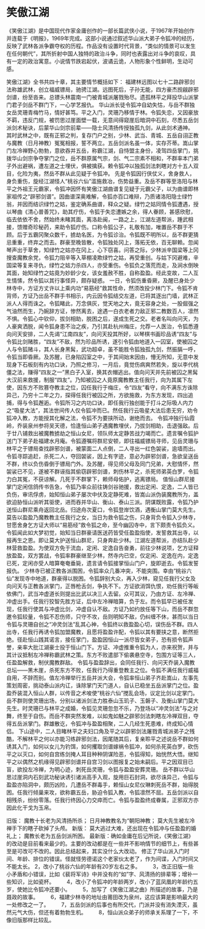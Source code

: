 #  笑傲江湖

《笑傲江湖》是中国现代作家金庸创作的一部长篇武侠小说，于1967年开始创作并连载于《明报》，1969年完成。这部小说通过叙述华山派大弟子令狐冲的经历，反映了武林各派争霸夺权的历程。作品没有设置时代背景，“类似的情景可以发生在任何朝代”，其所折射中国人独特的政治斗争，同时也表露出对斗争的哀叹，具有一定的政治寓意。小说情节跌宕起伏，波谲云诡，人物形象个性鲜明，生动可感。

笑傲江湖》全书共四十章，其主要情节概括如下：
福建林远图以七十二路辟邪剑法称雄武林，创立福威镖局，驰骋江湖。远图死后，子孙无能，四方豪杰觊觎辟邪剑谱，纷至沓来。总镖头林震南一门被青城派屠戮殆尽。遗孤林平之拜投华山派掌门君子剑岳不群门下，一心学艺报仇。
华山派长徒令狐冲自幼失怙，与岳不群独女岳灵珊青梅竹马，情好甚笃。平之入门，灵珊乃移情于林。令狐失恋，又因豪放不羁，违反门规，被罚思过崖面壁一载，无意间得窥崖后暗洞中石刻，尽悉五岳剑派剑术秘诀，后蒙华山剑宗前辈——隐士风清扬传授独孤九剑，从此剑术通神。
其时武林之中，既有正邪之判，复存门户之别，少林、武当、青城、五岳自诩正教与魔教（日月神教）冤冤相报，誓不两立。五岳剑派名虽一体，实存芥蒂。嵩山掌门左冷禅野心勃勃，意欲吞并五岳，称霸江湖，自恃盟主身份，凌驾四岳掌门，挑拨华山剑宗争夺掌门之位，岳不群原属气宗，剑、气二宗素不相和，不群率本门弟子外出避祸，遭左道之士埋伏，俱被擒获。赖令狐冲以独孤剑法刺瞎对方十五人双目，化险为夷，然岳不群从此见疑于令狐冲。
先是令狐因行侠仗义，舍身救人，身负重伤，旋经江湖怪人“桃谷六仙”滥施救冶，伤势益重。及岳不群等至洛阳与林平之外祖王元霸家，令狐冲因怀有笑傲江湖曲谱复见疑于元霸父子，以为曲谱即林家祖传之“辟邪剑谱”。因曲谱深奥难解，令狐亦百口难辩，乃质诸洛阳隐士绿竹翁，并因而结识绿竹之姑，鉴定确系曲谱，释众之疑。绿竹之姑同情令狐遭遇，授以琴曲《清心普善咒》，助其疗伤，令狐于失恋遭嫉之余，得人眷顾，甚感欣慰，临去依依不舍，然始终未睹其面，离洛赴闽，一路之上，江湖左道帮派，踵武相接，馈赠奇珍秘药，来助令狐疗伤。口称令狐公子，礼敬有加，唯置岳不群于不顾。后于五霸冈聚众数千，掳劫名医，为令狐诊治。令狐既不明所以，岳不群更猜忌重重，终弃之而去。群豪至晚皆散，令狐独处冈上，落拓无依，百无聊赖。忽闻琴声出于草舍，知绿竹之姑亦在冈上，心下窃喜。问答之际，少林派辛国梁等上冈搜查魔教余党，令狐力阻辛等入草棚凌欺绿竹之姑，再受重创。与姑下冈避难，辛国梁等复来寻仇，绿竹之姑力杀四人，亦受重伤。令狐负之落荒而走，及涧水倒映其面，始知绿竹之姑竟为妙龄少女，该女羞赦不胜，自称盈盈。经此变故，二人互生情愫，然令狐以其行事怪异，颇存疑惑。
一日，令狐伤重昏厥，及醒已身处少林寺中，方证方丈许以上乘内功“易筋经”救其性命，然须改投少林门下。令狐不肯背师，方证乃出岳不群手书相示，内云因令狐结交左道，已将其逐出门墙，武林正派人人得而诛之。令狐睹此，万念俱灰，觉天地之大，竟无容身之处，一股倔强之气油然而生，乃婉辞方证，惨然离去，途遇一白衣老者力敌正邪二教数百人，凛然不惧。令狐心中钦仰，拔剑相助，脱困之后，遂成生死之交。老者名叫向问天，为人豪爽洒脱，闻令狐身患不治之疾，乃引其赴杭州梅庄，允荐一人医治，令狐悉遵向问天安排，二人先谒“江南四友”，向问天投其所好，以琴棋书画珍品诱“四友”与令狐比剑赌胜，“四友”不敌，然为珍品所诱，遂引令狐由地道入一囚室，使被囚之人与令狐赌斗，其人长身黑髯，武功超卓，虽不能胜令狐独孤九剑，然振膈一呼，令狐当即昏厥。及苏醒，已身陷囚室之中，于其间始末因由，懵无所知，无意中发现身下石板刻有内功口诀，乃照之修习，一月后，竟觉伤病爽然若失，旋以李代桃僵之法，赚得“四友之一”黑白子入室，换其衣帽逃出。值向问天并先前被囚之黑髯大汉前来救援，制服“四友”。乃知被囚之人竟原魔教教主任我行，向为其属下左使，因东方不败篡夺教主之位，囚任我行于梅庄，令“四友”看守，向不满东方诛除异己，乃穷十二年之力，探得任我行被囚之所，方欲施救，为东方发现，四出追捕，得与令狐邂逅。令狐所习之内功口诀，即任我行独创能于打斗之际吸人内力之“吸星大法”，其法世间传人仅令狐冲而已。然任我行云吸星大法后患无穷，劝令狐冲入教，方能授其化解之法，令狐不为要挟所动，谢绝而去。
令狐冲独行仙霞岭，乔装泉州参将吴天德，恰逢恒山弟子遇魔教埋伏，乃拔剑相助，击退强敌。后于廿八铺救出被魔教掳劫之恒山女尼，领队师太定静苦战力竭而亡。遗言嘱令狐护送门下弟子赴福建水月庵。令狐遵嘱将群尼安顿，即往福威镖局寻师，见岳灵珊与林平之于镖局查找辟邪剑谱，被蒙面二人点倒，二人寻出一红色袈裟，逾墙而出。令狐寻踪追赶，杀死二人，夺回袈裟，因上有字迹，意必为辟邪剑谱，急欲呈送岳不群，终以负伤昏倒于镖局门外。及苏醒，得见师父母及同门兄弟，大慰情怀，然袈裟已不见，遂被不群诬指其偷窃辟邪剑谱，刺伤林平之，杀死师弟英白罗，令狐力白其冤，不获谅解。几死于不群掌下，赖师母佑护，逃离镖局。
值恒山群尼接掌门定闲信鸽传书告急，令狐乃率众前往铸剑谷驰援，救出定闲、定逸，二人皆已负伤，审讯俘虏，始知恒山弟子屡次中伏及定静死难，皆嵩山派伪装魔教所为，盖欲迫胁恒山派听其驱使，进而吞并华山、衡山、泰山三派。阴谋既败露，令狐乃护送恒山群尼乘舟返回北岳。归途舟次夏口，令狐登岸饮酒，遇衡山掌门莫大先生。莫告以盈盈乃魔教教主任我行之女，当日为救令狐之伤，只身背负令狐入少林寺，甘愿舍身乞方证大师以“易筋经”救令狐之命，至今幽囚寺中，言下颇责令狐负义。令狐闻此如大梦初觉，始知当日群豪请医送药皆受任盈盈指使，发誓救其出寺，以报再生之恩。即让莫大护送恒山群尼，只身奔赴少林。江湖左道帮派，亦结队赴少林营救盈盈。为使双方免于流血，定闲、定逸自告奋勇，前往少林说项，乞方证释放盈盈，双方罢战，令狐率群豪继至少林，然寺内已空，仅定闲、定逸在内，定逸已死，定闲亦受人暗算奄奄垂毙，遗言请令狐接掌恒山门户，旋即逝去。令狐发誓报仇。
少林寺已被正教各派围困，令狐率众几番冲突，不能突围。幸由“桃谷六仙”发现寺中地道，群豪得以脱困。令狐辞别大众，再入少林，窥见任我行父女及向问天与正教各派掌门，正唇枪舌剑，争执不下。方证欲消饵仇恨，劝任我行等皈依佛门，武当冲虚道长则提出比武以决三人去留。众可其议，乃由方证、左冷禅、冲虚出手。任我行狡智先胜方证，后中左冷禅暗算，负于左。而令狐早已被任发现，任我行使其与冲虚比剑，冲虚自认不敌。方证乃如约放任等下山，而岳不群忽邀令狐较量，令狐不忍伤师，只守不攻，岳则明知不敌，仍纠缠不休，甚而以当日令狐与灵珊自创之“冲灵剑法”乱其心神，令狐终以救盈盈心切，误伤岳不群。四人出寺，任我行再诱令狐加盟魔教，且愿将盈盈许配，令狐以其有要挟之意，断然拒绝。径赴恒山践其诺言，接任掌门，盈盈因恒山一派尽皆女弟子，恐有损令狐声誉，亲率大批江湖豪士投于恒山门下。方证、冲虚推重令狐为人，亦来祝贺，并与其计议抵制左冷禅称霸武林之策。东方不败遣部下偷袭悬空寺，包围方证等三人，任盈盈解救，制伏魔教群敌。
令狐与盈盈辞出，会同任我行、向问天乔装入魔教总坛——黑木崖，杀死东方不败，任我行乃得重登教主之位。令狐不满任我行威福自用，不辞而别。值左冷禅举行五岳并派大会，令狐率恒山弟子齐赴嵩山，左事先策划周密，挑动泰山派内讧，诛除掌门天门道人，自认已稳坐五岳派掌门之位。盈盈乔装混入恒山人群，以传音之术唆使“桃谷六仙”搅乱会场，议定比剑以定掌门。岳不群则使灵珊出场，分别以诸派剑法力胜泰山玉玑子、玉磐子、及衡山掌门莫大先生。时灵珊已与林平之成婚，令狐见灵珊忽忽不乐，乃登场以“冲灵剑法”与之对舞，终至于自伤。而岳不群突然发难，以如鬼如魅之辟邪剑法刺瞎左冷禅双目，夺得五岳派掌门。群雄散讫，令狐冲与盈盈相聚，二人几经生死患难，终成知心情侣。
下山途中，二人目睹林平之夫妇口角及平之以辟邪剑法屠戮青城派弟子之残酷，不解林平之何以亦能习练辟邪剑法，因尾随其后，复亲聆平之述说岳不群如何诱其入门，如何以女儿为钓饵，如何攫取剑谱嫁祸令狐冲，如何杀死英白罗，砍伤平之以灭口，如何自宫练剑掩人耳目种种阴谋险恶，令狐得知，始恍然大悟。继知平之以偶然之机缘得见辟邪剑谱并自宫习剑以图报复之始未嗣后。平之因双目已盲，欲投左冷禅，为明心迹，刺死岳灵珊，令狐与盈盈安葬灵珊。
岳不群以华山思过崖洞内石刻武功秘诀诱引诸派高手入观，旋用巨石封洞，欲尽诛异己，令狐与盈盈亦陷洞中，颇历凶险，几遭岳不群毒手，赖恒山女尼仪琳刺死岳不群，始得脱困。任我行倾巢来攻，欲称霸五岳，胁迫令狐入教，令狐凛然不屈。五岳剑派以自相残杀，纷纷零落。任我行终因心力交瘁而亡。令狐与盈盈终成眷属，正邪双方亦因此化干戈为玉帛。

旧版：
魔教十长老为风清扬所杀；
日月神教教名为“朝阳神教；
莫大先生被左冷禅手下的瞎子砍掉了头颅。
新版：
莫大逃过大难，还出现在令狐冲与任盈盈的婚礼上；
魔教长老为五岳剑派所困。
最新版：确如金庸在后记所说，《笑傲江湖》的改动是目前看来最少的。主要的改动都是在一些并不影响情节的细节上，有些甚至是可改可不改的。因此总结起来，其实没什么大改动。
修正了华山派入门时间、年龄、排位的错误。怪就怪劳德诺这个老家伙太老了，作为间谍，入门时间又不能太长。
2，改小了桃谷六仙的年龄有20岁左右之多。
　　3，改正旧版一些小矛盾和小错误，比如《裴将军诗》中并没有的“如”字、风清扬的排辈等；增补一些知识，比如瓷杯。
　　4，改小了令狐冲的年龄两岁，改小了蓝凤凰的年龄约五岁，使她比令狐冲还要小。
　　5，加写了《笑傲江湖之曲》所描述的故事，乃是聂政的故事。
　　6，福建少林寺的地址由莆田改为泉州，这应该算是影响最大的一处修改之一了。
　　7，五岳剑派的后事也有所交代，门派并没有消失湮灭，虽然元气大伤，但还有着勃勃生机。
　　8，恒山派众弟子的师承关系理了一下，不像旧版那样比较乱。